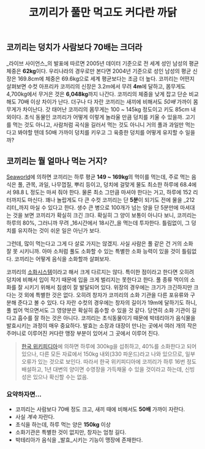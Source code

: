 ﻿---
title: 코끼리가 풀만 먹고도 커다란 까닭
categories:
  - ideas
tags:
  - 소화
  - 코끼리
  - 크기
pubDate: 2012-11-26
description: 기본 설명을 입력하세요
---

## 코끼리는 덩치가 사람보다 70배는 크더라

_라이브 사이언스_의 발표에 따르면 2005년 데이터 기준으로 전 세계 성인 남성의 평균 체중은 **62kg**이다. 우리나라의 경우로만 본다면 2004년 기준으로 성인 남성의 평균 신장은 169.8cm에 체중은 69.6kg으로 세계 평균보다는 조금 더 높다. 코끼리는 어떤지 살펴보면 수컷 아프리카 코끼리의 신장은 3.2m에서 무려 **4m**에 달하고, 몸무게도 4,700kg에서 무거은 것은 **6,048kg**까지 나간다. 코끼리의 체중을 낮게 잡고 단순 비교해도 70배 이상 차이가 난다. 더구나 다 자란 코끼리는 새끼에 비해서도 _50배_ 가까이 몸무게가 차이난다. 갓 태어난 코끼리의 몸무게는 100 ~ 145kg 정도이고 키도 85cm 내외이다. 초식 동물인 코끼리가 어떻게 이렇게 놀라울 만큼 덩치를 키울 수 있을까. 고기를 먹는 것도 아니고, 사람처럼 곡식을 길러서 먹는 것도 아니니 거의 풀과 과일만 먹는다고 봐야할 텐데 50배 가까이 덩치를 키우고 그 육중한 덩치를 어떻게 유지할 수 일을까?

## 코끼리는 뭘 얼마나 먹는 거지?

[Seaworld](http://www.seaworld.org/animal-info/info-books/elephants/diet.htm)에 의하면 코끼리는 하루 평균 **149 ~ 169kg**의 먹이를 먹는데, 주로 먹는 음식은 풀, 관목, 과일, 나무껍질, 뿌리 등이고, 덩치에 걸맞게 물도 최소한 하루에 68.4에서 98.8 L 정도는 마셔 줘야 한다. 물론 최소 그만큼 마셔야 한다는 거고, 하루에 152 리터까지도 마신다. 꽤나 놀랍게도 다 큰 수컷 코끼리는 단 **5분**이 되기도 전에 물을 _212리터_까지 마실 수 있다고 한다. 생수 큰 병으로 100개가 넘는 양을 단 5분만에 마셔대는 것을 보면 코끼리가 확실히 크긴 크다. 확실히 그 양이 보통이 아니다 보니, 코끼리는 하루의 80%, 그러니까 무려 _16시간에서 18시간_을 먹는데 투자한다. 틀림없이, 그 덩치를 유지하는 것이 쉬운 일은 아닌가 보다.

그런데, 많이 먹는다고 그게 다 살로 가지는 않겠지. 사실 사람은 풀 같은 건 거의 소화 잘 못 시키니까. 아마 소처럼 풀도 소화할 수 있는 특별한 소화 능력이 있을 것이 틀림없다. 코끼리는 어떻게 음식을 소화할까 살펴보자.

코끼리의 [소화시스템](http://elephant.elehost.com/lephant.elehost.com/st.com/)이라고 해서 크게 다르지는 않다. 특이한 점이라고 한다면 오히려 덩치에 비해서 입이 작기 때문에 입을 크게 벌리지는 못한다고 한다. 풀 종류 먹이의 소화를 잘 시키기 위해서 침샘이 잘 발달되어 있다. 위장의 경우에는 크기가 크긴하지만 크다는 것 외에 특별한 것은 없다. 오히려 창자가 코끼리의 소화 기관을 다른 포유류와 구분해 준다고 볼 수 있다. 다 자란 수컷의 경우에는 창자의 길이가 19m에 달하기도 하니, 풀 씹어 먹으면서도 그 영양분은 확실히 흡수할 수 있을 것 같다. 당연히 소화 기관이 길다고 흡수를 잘 하는 것은 아니다. 코끼리는 초식동물이기 때문에 박테리아가 음식물을 발효시키는 과정이 매우 중요하다. 발효는 소장과 대장이 만나는 곳에서 여러 개의 작은 주머니로 이루어진 커다란 맹장 부분이 있어서 그 곳에서 이루어 진다.

> [한국 위키피디아](https://ko.wikipedia.org/wiki/%EC%BD%94%EB%81%BC%EB%A6%AC)에 의하면 하루에 300kg을 섭취하고, 40%를 소화한다고 되어 있으나, 다른 모든 자료에서 150kg 내외(330 파운드)라고 나와 있으므로, 일부 오류가 있는 것으로 보인다. 따라서 한국 위키피디아에 코끼리가 하루 16번 정도 배설하고, 1년 대변의 양이면 수영장을 가득채울 수 있을 것이라고 하는데, 신빙성은 있으나 확신할 수는 없음.

### 요약하자면…

- 코끼리는 사람보다 70배 정도 크고, 새끼 때에 비해서도 **50배** 가까이 자란다.
- 사실 _계속_ 자란다.
- 초식을 하는데, 하루 먹는 양은 **150kg** 이상
- 소화기관은 특별한 것이 없지만, 창자는 엄청 길다.
- 박테리아가 음식을 _발효_시키는 기능이 맹장에 존재한다.


